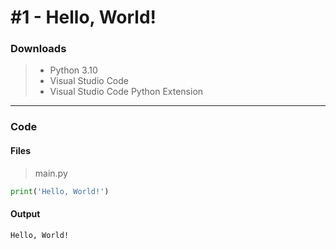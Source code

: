 # #1 - Hello, World!

### Downloads
> - Python 3.10<br>
> - Visual Studio Code<br>
> - Visual Studio Code Python Extension<br>

***

### Code

#### Files

> main.py
```py
print('Hello, World!')
```

#### Output

```
Hello, World!
``` 
